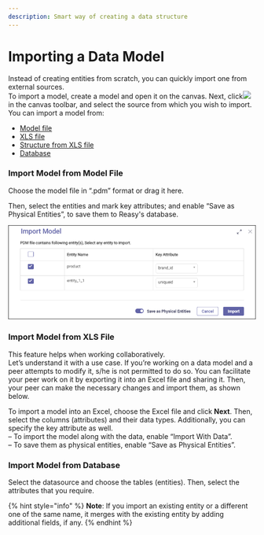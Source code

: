 ```yaml
---
description: Smart way of creating a data structure
---
```


# Importing a Data Model

Instead of creating entities from scratch, you can quickly import one from external sources. \
To import a model, create a model and open it on the canvas. Next, click![](https://reasyapps.com/forum/wp-content/uploads/2022/06/Import-model.png)in the canvas toolbar, and select the source from which you wish to import. You can import a model from:

* [Model file](importing-a-data-model.md#import-model-from-model-file)
* [XLS file](importing-a-data-model.md#import-model-from-xls-file)
* [Structure from XLS file](importing-a-data-model.md#import-model-structure-from-xls-file)
* [Database](importing-a-data-model.md#import-model-from-database)

### **Import Model from Model File**

Choose the model file in “.pdm” format or drag it here.

Then, select the entities and mark key attributes; and enable “Save as Physical Entities”, to save them to Reasy's database.

<img src="../../../.gitbook/assets/import model from model.png" alt="" data-size="original">

### **Import Model from XLS File**

This feature helps when working collaboratively.\
Let’s understand it with a use case. If you’re working on a data model and a peer attempts to modify it, s/he is not permitted to do so. You can facilitate your peer work on it by exporting it into an Excel file and sharing it. Then, your peer can make the necessary changes and import them, as shown below.

To import a model into an Excel, choose the Excel file and click **Next**. Then, select the columns (attributes) and their data types. Additionally, you can specify the key attribute as well.\
– To import the model along with the data, enable “Import With Data”.\
– To save them as physical entities, enable “Save as Physical Entities”.

### **Import Model from Database**

Select the datasource and choose the tables (entities). Then, select the attributes that you require.

{% hint style="info" %}
**Note**: If you import an existing entity or a different one of the same name, it merges with the existing entity by adding additional fields, if any.
{% endhint %}
